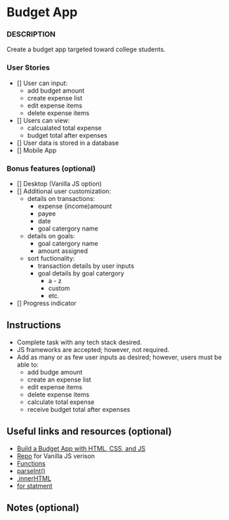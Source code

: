 # Budget App

### DESCRIPTION
Create a budget app targeted toward college students.

### User Stories
- [] User can input:
    - add budget amount
    - create expense list
    - edit expense items
    - delete expense items
- [] Users can view:
    - calcualated total expense
    - budget total after expenses
- [] User data is stored in a database    
- [] Mobile App

### Bonus features (optional)
- [] Desktop (Vanilla JS option)
- [] Additional user customization:
    - details on transactions:
        - expense (income)amount
        - payee
        - date
        - goal catergory name
    - details on goals:
        - goal catergory name
        - amount assigned
    - sort fuctionality:
        - transaction details by user inputs
        - goal details by goal catergory
            - a - z
            - custom
            - etc.
- [] Progress indicator  

## Instructions
- Complete task with any tech stack desired.
- JS frameworks are accepted; however, not required.
- Add as many or as few user inputs as desired; however, users must be able to: 
    - add budge amount
    - create an expense list
    - edit expense items
    - delete expense items
    - calculate total expense
    - receive budget total after expenses

## Useful links and resources (optional)
- [Build a Budget App with HTML, CSS, and JS](https://codesource.io/build-a-budget-app-with-html-css-and-javascript/)
- [Repo](https://github.com/FayVik/budget-app) for Vanilla JS verison
- [Functions](https://developer.mozilla.org/en-US/docs/Web/JavaScript/Guide/Functions)
- [parseInt()](https://developer.mozilla.org/en-US/docs/Web/JavaScript/Reference/Global_Objects/parseInt)
- [.innerHTML](https://developer.mozilla.org/en-US/docs/Web/API/Element/innerHTML)
- [for statment](https://developer.mozilla.org/en-US/docs/Web/JavaScript/Reference/Statements/for)

## Notes (optional)